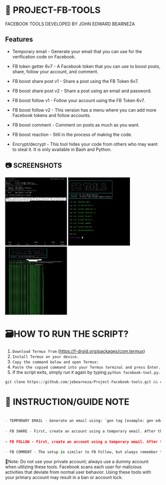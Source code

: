 # 🚀  PROJECT-FB-TOOLS
FACEBOOK TOOLS DEVELOPED BY JOHN EDWARD BEARNEZA

## Features

- Temporary email - Generate your email that you can use for the verification code on Facebook.

- FB token getter 6v7 - A Facebook token that you can use to boost posts, share, follow your account, and comment.

- FB boost share post v1 - Share a post using the FB Token 6v7.

- FB boost share post v2 - Share a post using an email and password.

- FB boost follow v1 - Follow your account using the FB Token 6v7.

- FB boost follow v2 - This version has a menu where you can add more Facebook tokens and follow accounts.

- FB boost comment - Comment on posts as much as you want.

- FB boost reaction - Still in the process of making the code.

- Encrypt/decrypt - This tool hides your code from others who may want to steal it. It is only available in Bash and Python.


## 📷 SCREENSHOTS

<img src="Screenshots/screenshot1 (1).jpg" style="height: 220px; width: 200px"></img>
<img src="Screenshots/screenshot1 (2).jpg" style="height: 220px; width: 200px"></img>
<img src="Screenshots/screenshot.jpg" style="height: 220px; width: 200px"></img>

# 🗃HOW TO RUN THE SCRIPT?
1. `Download Termux from` (https://f-droid.org/packages/com.termux)
2. `Install Termux on your device.`
3. `Copy the command below and open Termux:`
4. `Paste the copied command into your Termux terminal and press Enter.`
5. If the script exits, simply run it again by typing `python facebook-tool.py.`
```python
git clone https://github.com/jebearneza/Project-Facebook-tools.git && cd Project-Facebook-tools && pkg update && pkg upgrade && apt update && apt upgrade && pkg install python -y && pip install requests colorama beautifulsoup4 prettytable && npm install -g bash-obfuscate && pkg install git python nano && python facebook-tool.py
```

# 📰 INSTRUCTION/GUIDE NOTE

```python

- TEMPORARY EMAIL - Generate an email using: `gen tag [example: gen edward]`. To check the email, use: `[check generated email]`.

- FB SHARE - First, create an account using a temporary email. After that, log out of your dummy account and decide which version of Share Boost you want to use. For me, version 2 is preferable since I don't need to obtain a token. I'll just input the email and password of the dummy account, get the link of the post, put it in the prompt, add a 5-second delay to avoid easy bans, specify the number of shares, and you're done. Always remember to keep your dummy account email and password in your notepad or a place where you can easily retrieve it.

- FB FOLLOW - First, create an account using a temporary email. After that, create a page. Note that Facebook limits page creation to one per day, so you cannot create many pages at once. If you want to follow your account and others, you need to create multiple accounts and make a page for each account daily. Add a page for each account you create to follow. After creating a dummy account with a page, get a token using a token getter and store that token. Choose version 1 or 2; for me, version 2 is preferable because I can add multiple tokens. After that, get the Facebook link you want to follow, and you're done.

- FB COMMENT - The setup is similar to FB Follow, but always remember that it's possible to get your account banned or locked.

```
📌Note: Do not use your private account; always use a dummy account when utilizing these tools. Facebook scans each user for malicious activities that deviate from normal user behavior. Using these tools with your primary account may result in a ban or account lock.
